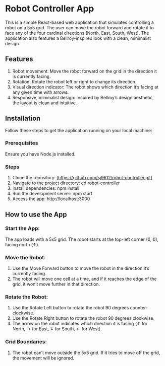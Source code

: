 # Robot Controller App

This is a simple React-based web application that simulates controlling a robot on a 5x5 grid. The user can move the robot forward and rotate it to face any of the four cardinal directions (North, East, South, West). The application also features a Bellroy-inspired look with a clean, minimalist design.

## Features
1) Robot movement: Move the robot forward on the grid in the direction it is currently facing.
2) Rotation: Rotate the robot left or right to change its direction.
3) Visual direction indicator: The robot shows which direction it’s facing at any given time with arrows.
4) Responsive, minimalist design: Inspired by Bellroy’s design aesthetic, the layout is clean and intuitive.

## Installation
Follow these steps to get the application running on your local machine:

### Prerequisites
Ensure you have Node.js installed.

### Steps
1) Clone the repository: [https://github.com/sj9612/robot-controller.git]
2) Navigate to the project directory: cd robot-controller
3) Install dependencies: npm install
4) Run the development server: npm start
5) Access the app: http://localhost:3000

## How to use the App

### Start the App:  
The app loads with a 5x5 grid. The robot starts at the top-left corner (0, 0), facing north (↑).

### Move the Robot:
1) Use the Move Forward button to move the robot in the direction it’s currently facing.
2) The robot will move one cell at a time, and if it reaches the edge of the grid, it won’t move further in that direction.

### Rotate the Robot:
1) Use the Rotate Left button to rotate the robot 90 degrees counter-clockwise.
2) Use the Rotate Right button to rotate the robot 90 degrees clockwise.
3) The arrow on the robot indicates which direction it is facing (↑ for North, → for East, ↓ for South, ← for West).

### Grid Boundaries:
1) The robot can’t move outside the 5x5 grid. If it tries to move off the grid, the movement will be ignored.

